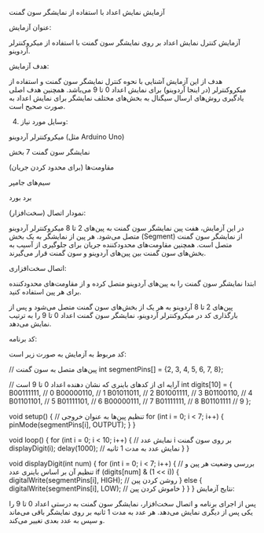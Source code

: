  آزمایش نمایش اعداد با استفاده از نمایشگر سون گمنت

عنوان آزمایش:

آزمایش کنترل نمایش اعداد بر روی نمایشگر سون گمنت با استفاده از میکروکنترلر آردوینو.

هدف آزمایش:

هدف از این آزمایش آشنایی با نحوه کنترل نمایشگر سون گمنت و استفاده از میکروکنترلر (در اینجا آردوینو) برای نمایش اعداد 0 تا 9 می‌باشد. همچنین هدف اصلی یادگیری روش‌های ارسال سیگنال به بخش‌های مختلف نمایشگر برای نمایش اعداد به صورت صحیح است.

4. وسایل مورد نیاز:

میکروکنترلر آردوینو (مثل Arduino Uno)

نمایشگر سون گمنت 7 بخش

مقاومت‌ها (برای محدود کردن جریان)

سیم‌های جامپر

برد بورد


 نمودار اتصال (سخت‌افزار):

در این آزمایش، هفت پین نمایشگر سون گمنت به پین‌های 2 تا 8 میکروکنترلر آردوینو متصل می‌شود. هر پین از نمایشگر به یک بخش (Segment) از نمایشگر سون گمنت متصل است. همچنین مقاومت‌های محدودکننده جریان برای جلوگیری از آسیب به بخش‌های سون گمنت بین پین‌های آردوینو و سون گمنت قرار می‌گیرند.


 اتصال سخت‌افزاری:

ابتدا نمایشگر سون گمنت را به پین‌های آردوینو متصل کرده و از مقاومت‌های محدودکننده برای هر پین استفاده کنید.

پین‌های 2 تا 8 آردوینو به هر یک از بخش‌های سون گمنت متصل می‌شود و پس از بارگذاری کد در میکروکنترلر آردوینو، نمایشگر سون گمنت اعداد 0 تا 9 را به ترتیب نمایش می‌دهد.

 کد برنامه:

کد مربوط به آزمایش به صورت زیر است:

// پین‌های متصل به سون گمنت
int segmentPins[] = {2, 3, 4, 5, 6, 7, 8};

// آرایه ای از کدهای باینری که نشان دهنده اعداد 0 تا 9 است
int digits[10] = {
  B00111111, // 0
  B00000110, // 1
  B01011011, // 2
  B01001111, // 3
  B01100110, // 4
  B01101101, // 5
  B01111101, // 6
  B00000111, // 7
  B01111111, // 8
  B01101111  // 9
};

void setup() {
  // تنظیم پین‌ها به عنوان خروجی
  for (int i = 0; i < 7; i++) {
    pinMode(segmentPins[i], OUTPUT);
  }
}

void loop() {
  for (int i = 0; i < 10; i++) {
    // نمایش عدد i بر روی سون گمنت
    displayDigit(i);
    delay(1000);  // نمایش عدد به مدت 1 ثانیه
  }
}

void displayDigit(int num) {
  for (int i = 0; i < 7; i++) {
    // بررسی وضعیت هر پین و تنظیم آن بر اساس باینری عدد
    if (digits[num] & (1 << i)) {
      digitalWrite(segmentPins[i], HIGH); // روشن کردن پین
    } else {
      digitalWrite(segmentPins[i], LOW);  // خاموش کردن پین
    }
  }
}
نتایج آزمایش:

پس از اجرای برنامه و اتصال سخت‌افزار، نمایشگر سون گمنت به درستی اعداد 0 تا 9 را یکی پس از دیگری نمایش می‌دهد. هر عدد به مدت 1 ثانیه بر روی نمایشگر باقی می‌ماند و سپس به عدد بعدی تغییر می‌کند.

